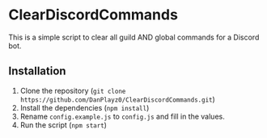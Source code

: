 # ClearDiscordCommands

This is a simple script to clear all guild AND global commands for a Discord bot.

## Installation

1. Clone the repository (`git clone https://github.com/DanPlayz0/ClearDiscordCommands.git`)
2. Install the dependencies (`npm install`)
3. Rename `config.example.js` to `config.js` and fill in the values.
3. Run the script (`npm start`)